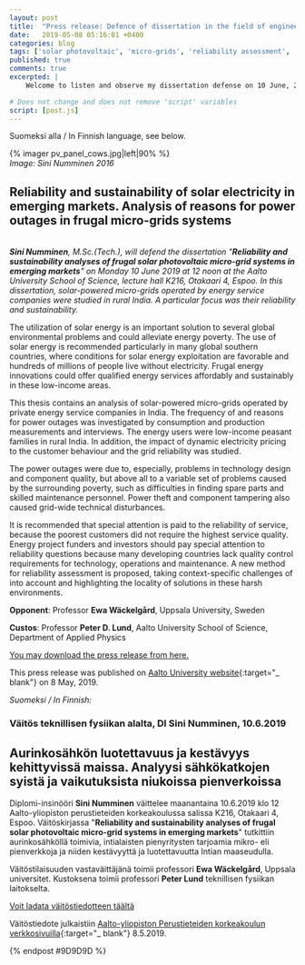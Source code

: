 ```yaml
---
layout: post
title:  "Press release: Defence of dissertation in the field of engineering physics, Sini Numminen, M.Sc.(Tech.), 10 June 2019"
date:   2019-05-08 05:16:01 +0400
categories: blog
tags: ['solar photovoltaic', 'micro-grids', 'reliability assessment', 'frugal innovation', 'energy frugality', 'emerging markets', 'energy for sustainable development', 'India']
published: true
comments: true
excerpted: |
    Welcome to listen and observe my dissertation defense on 10 June, 2019 at the Otaniemi campus of Aalto University, Espoo, Finland.

# Does not change and does not remove 'script' variables
script: [post.js]
---
```

Suomeksi alla / In Finnish language, see below.
<div style="clear:both;">
</div>
<div style="clear:both;">
</div>
{% imager pv_panel_cows.jpg|left|90% %}
<div style="clear:both;">
</div>
<div style="clear:both;">
</div>
<i>Image: Sini Numminen 2016</i>
<div style="clear:both;">
<h2>Reliability and sustainability of solar electricity in emerging markets. Analysis of reasons for power outages in frugal micro-grids systems</h2>
<div style="clear:both;">
</div>
<div style="clear:both;">
</div>
<br>
<i><b>Sini Numminen</b>, M.Sc.(Tech.), will defend the dissertation "<b>Reliability and sustainability analyses of frugal solar photovoltaic micro-grid systems in emerging markets</b>" on Monday 10 June 2019 at 12 noon at the Aalto University School of Science, lecture hall K216, Otakaari 4, Espoo. In this dissertation, solar-powered micro-grids operated by energy service companies were studied in rural India. A particular focus was their reliability and sustainability.</i>

The utilization of solar energy is an important solution to several global environmental problems and could alleviate energy poverty. The use of solar energy is recommended particularly in many global southern countries, where conditions for solar energy exploitation are favorable and hundreds of millions of people live without electricity. Frugal energy innovations could offer qualified energy services affordably and sustainably in these low-income areas.

This thesis contains an analysis of solar-powered micro-grids operated by private energy service companies in India. The frequency of and reasons for power outages was investigated by consumption and production measurements and interviews. The energy users were low-income peasant families in rural India. In addition, the impact of dynamic electricity pricing to the customer behaviour and the grid reliability was studied.

The power outages were due to, especially, problems in technology design and component quality, but above all to a variable set of problems caused by the surrounding poverty, such as difficulties in finding spare parts and skilled maintenance personnel. Power theft and component tampering also caused grid-wide technical disturbances.

It is recommended that special attention is paid to the reliability of service, because the poorest customers did not require the highest service quality. Energy project funders and investors should pay special attention to reliability questions because many developing countries lack quality control requirements for technology, operations and maintenance. A new method for reliability assessment is proposed, taking context-specific challenges of into account and highlighting the locality of solutions in these harsh environments.

<b>Opponent</b>: Professor <b>Ewa Wäckelgård</b>, Uppsala University, Sweden

<b>Custos</b>: Professor <b>Peter D. Lund</b>, Aalto University School of Science, Department of Applied Physics

[You may download the press release from here.](http://sininumminen.fi/assets/documents/dissertation_press_release_numminen_sini.pdf)

This press release was published on [Aalto University website](https://www.aalto.fi/en/events/defence-of-dissertation-in-the-field-of-engineering-physics-sini-numminen-msctech){:target="_ blank"} on 8 May, 2019.

<div style="clear:both;">
</div>
<i>Suomeksi / In Finnish:</i>

<h3>Väitös teknillisen fysiikan alalta, DI Sini Numminen, 10.6.2019</h3>

<h2>Aurinkosähkön luotettavuus ja kestävyys kehittyvissä maissa. Analyysi sähkökatkojen syistä ja vaikutuksista niukoissa pienverkoissa</h2>

Diplomi-insinööri <b>Sini Numminen</b> väittelee maanantaina 10.6.2019 klo 12 Aalto-yliopiston perustieteiden korkeakoulussa salissa K216, Otakaari 4, Espoo. Väitöskirjassa "<b>Reliability and sustainability analyses of frugal solar photovoltaic micro-grid systems in emerging markets</b>" tutkittiin aurinkosähköllä toimivia, intialaisten pienyritysten tarjoamia mikro- eli pienverkkoja ja niiden kestävyyttä ja luotettavuutta Intian maaseudulla.

Väitöstilaisuuden vastaväittäjänä toimii professori <b>Ewa Wäckelgård</b>, Uppsala universitet. Kustoksena toimii professori <b>Peter Lund</b> teknillisen fysiikan laitokselta.    

[Voit ladata väitöstiedotteen täältä](http://sininumminen.fi/assets/documents/vaitostiedote_numminen_sini.pdf)

Väitöstiedote julkaistiin [Aalto-yliopiston Perustieteiden korkeakoulun verkkosivuilla](https://www.aalto.fi/fi/tapahtumat/vaitos-teknillisen-fysiikan-alalta-di-sini-numminen){:target="_ blank"} 8.5.2019.
</div>


{% endpost #9D9D9D %}
